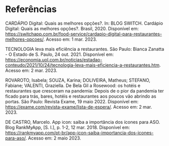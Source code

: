 # Referências

CARDÁPIO Digital: Quais as melhores opções?. In: BLOG SWITCH. Cardápio Digital: Quais as melhores opções?. Brasil, 2020. Disponível em: https://switchapp.com.br/food-service/cardapio-digital-para-restaurantes-melhores-opcoes/. Acesso em: 1 mar. 2023. 

TECNOLOGIA leva mais eficiência a restaurantes. São Paulo: Bianca Zanatta - O Estado de S. Paulo, 24 out. 2021. Disponível em: https://economia.uol.com.br/noticias/estadao-conteudo/2021/10/24/tecnologia-leva-mais-eficiencia-a-restaurantes.htm. Acesso em: 2 mar. 2023. 

ROVAROTO, Isabela; SOUZA, Karina; DOLIVEIRA, Matheus; STEFANO, Fabiane; VALENTI, Graziella. De Bela Gil a Rosewood: os hotéis e restaurantes que cresceram na pandemia: Depois de o pior da pandemia ter ficado para trás, bares, hotéis e restaurantes aos poucos vão abrindo as portas. São Paulo: Revista Exame, 19 maio 2022. Disponível em: https://exame.com/revista-exame/lista-de-espera/. Acesso em: 2 mar. 2023. 

DE CASTRO, Marcelo. App icon: saiba a importância dos ícones para ASO. Blog RankMyApp, [S. l.], p. 1-2, 12 mar. 2018. Disponível em: https://rankmyapp.com/pt-br/app-icon-saiba-importancia-dos-icones-para-aso/. Acesso em: 2 maio 2023. 
